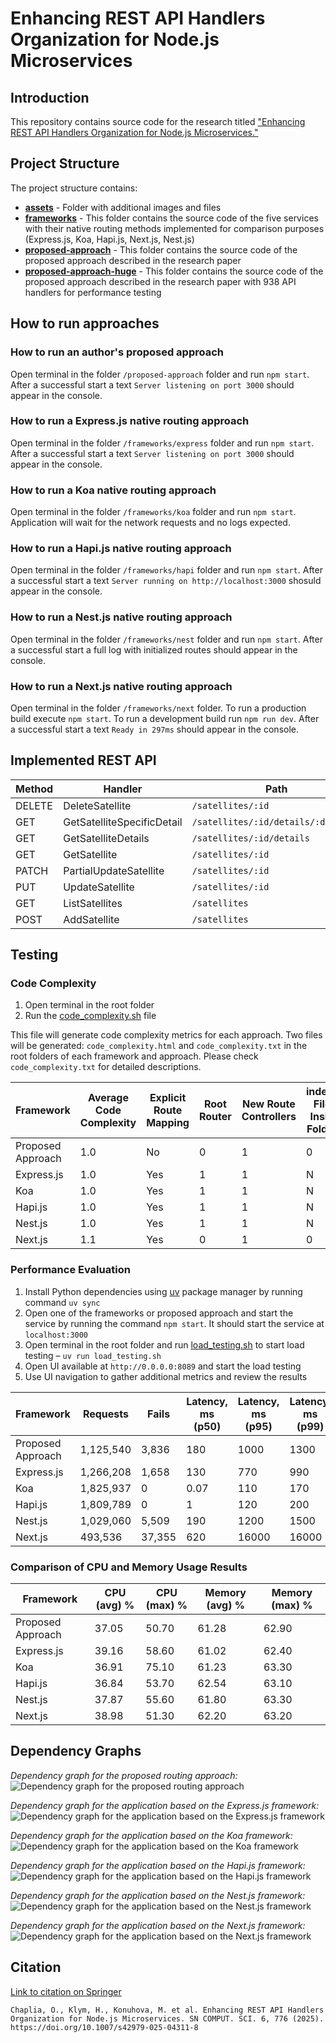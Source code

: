 # Enhancing REST API Handlers Organization for Node.js Microservices

## Introduction

This repository contains source code for the research titled ["Enhancing REST API Handlers Organization for Node.js Microservices."](https://link.springer.com/article/10.1007/s42979-025-04311-8)

## Project Structure

The project structure contains:

- **[assets](./assets)** - Folder with additional images and files
- **[frameworks](./frameworks)** - This folder contains the source code of the five services with their native routing methods implemented for comparison purposes (Express.js, Koa, Hapi.js, Next.js, Nest.js)
- **[proposed-approach](./proposed-approach)** - This folder contains the source code of the proposed approach described in the research paper
- **[proposed-approach-huge](./proposed-approach-huge)** - This folder contains the source code of the proposed approach described in the research paper with 938 API handlers for performance testing

## How to run approaches
### How to run an author's proposed approach

Open terminal in the folder `/proposed-approach` folder and run `npm start`. After a successful start a text `Server listening on port 3000` should appear in the console. 

### How to run a Express.js native routing approach

Open terminal in the folder `/frameworks/express` folder and run `npm start`. After a successful start a text `Server listening on port 3000` should appear in the console. 

### How to run a Koa native routing approach

Open terminal in the folder `/frameworks/koa` folder and run `npm start`. Application will wait for the network requests and no logs expected.

### How to run a Hapi.js native routing approach

Open terminal in the folder `/frameworks/hapi` folder and run `npm start`. After a successful start a text `Server running on http://localhost:3000` shosuld appear in the console.

### How to run a Nest.js native routing approach

Open terminal in the folder `/frameworks/nest` folder and run `npm start`. After a successful start a full log with initialized routes should appear in the console. 

### How to run a Next.js native routing approach

Open terminal in the folder `/frameworks/next` folder. To run a production build execute `npm start`. To run a development build run `npm run dev`. After a successful start a text `Ready in 297ms` should appear in the console. 

## Implemented REST API

| Method | Handler                     | Path                          |
|--------|-----------------------------|-------------------------------|
| DELETE | DeleteSatellite             | `/satellites/:id`             |
| GET    | GetSatelliteSpecificDetail  | `/satellites/:id/details/:detailId` |
| GET    | GetSatelliteDetails         | `/satellites/:id/details`     |
| GET    | GetSatellite                | `/satellites/:id`             |
| PATCH  | PartialUpdateSatellite      | `/satellites/:id`             |
| PUT    | UpdateSatellite             | `/satellites/:id`             |
| GET    | ListSatellites              | `/satellites`                 |
| POST   | AddSatellite                | `/satellites`                 |

## Testing

### Code Complexity

1. Open terminal in the root folder
2. Run the [code_complexity.sh](./code_complexity.sh) file

This file will generate code complexity metrics for each approach. Two files will be generated: `code_complexity.html` and `code_complexity.txt` in the root folders of each framework and approach. Please check `code_complexity.txt` for detailed descriptions.

| Framework        | Average Code Complexity | Explicit Route Mapping | Root Router | New Route Controllers | index.js Files Inside Folders |
|------------------|-------------------------|-------------------------|-------------|------------------------|-------------------------------|
| Proposed Approach | 1.0                     | No                      | 0           | 1                      | 0                             |
| Express.js        | 1.0                     | Yes                     | 1           | 1                      | N                             |
| Koa               | 1.0                     | Yes                     | 1           | 1                      | N                             |
| Hapi.js           | 1.0                     | Yes                     | 1           | 1                      | N                             |
| Nest.js           | 1.0                     | Yes                     | 1           | 1                      | N                             |
| Next.js           | 1.1                     | Yes                     | 0           | 1                      | 0                             |

### Performance Evaluation

1. Install Python dependencies using [uv](https://docs.astral.sh/uv/) package manager by running command `uv sync`
2. Open one of the frameworks or proposed approach and start the service by running the command `npm start`. It should start the service at `localhost:3000`
3. Open terminal in the root folder and run [load_testing.sh](./load_testing.sh) to start load testing – `uv run load_testing.sh`
4. Open UI available at `http://0.0.0.0:8089` and start the load testing
5. Use UI navigation to gather additional metrics and review the results

| Framework         | Requests | Fails | Latency, ms (p50) | Latency, ms (p95) | Latency, ms (p99) | Average, ms | Current RPS |
|------------------|----------|-------|-------------------|-------------------|-------------------|-------------|--------------|
| Proposed Approach| 1,125,540| 3,836 | 180               | 1000              | 1300              | 388.56      | 5925.1       |
| Express.js       | 1,266,208| 1,658 | 130               | 770               | 990               | 262.4       | 7458.3       |
| Koa              | 1,825,937| 0     | 0.07              | 110               | 170               | 16.85       | 13474.8      |
| Hapi.js          | 1,809,789| 0     | 1                 | 120               | 200               | 21.91       | 13590.6      |
| Nest.js          | 1,029,060| 5,509 | 190               | 1200              | 1500              | 462.12      | 4940.4       |
| Next.js          | 493,536  | 37,355| 620               | 16000             | 16000             | 1732.52     | 2457.7       |

### Comparison of CPU and Memory Usage Results

| Framework         | CPU (avg) % | CPU (max) % | Memory (avg) % | Memory (max) % |
|------------------|-------------|-------------|----------------|----------------|
| Proposed Approach| 37.05       | 50.70       | 61.28          | 62.90          |
| Express.js       | 39.16       | 58.60       | 61.02          | 62.40          |
| Koa              | 36.91       | 75.10       | 61.23          | 63.30          |
| Hapi.js          | 36.84       | 53.70       | 62.54          | 63.10          |
| Nest.js          | 37.87       | 55.60       | 61.80          | 63.30          |
| Next.js          | 38.98       | 51.30       | 62.20          | 63.20          |

## Dependency Graphs

*Dependency graph for the proposed routing approach:*
![Dependency graph for the proposed routing approach](/assets/depgraph-proposed-approach.png)

*Dependency graph for the application based on the Express.js framework:*
![Dependency graph for the application based on the Express.js framework](/assets/depgraph-express.png)

*Dependency graph for the application based on the Koa framework:*
![Dependency graph for the application based on the Koa framework](/assets/depgraph-koa.png)

*Dependency graph for the application based on the Hapi.js framework:*
![Dependency graph for the application based on the Hapi.js framework](/assets/depgraph-hapi.png)

*Dependency graph for the application based on the Nest.js framework:*
![Dependency graph for the application based on the Nest.js framework](/assets/depgraph-nest.png)

*Dependency graph for the application based on the Next.js framework:*
![Dependency graph for the application based on the Next.js framework](/assets//depgraph-next.png)

## Citation

[Link to citation on Springer](https://link.springer.com/article/10.1007/s42979-025-04311-8#citeas)

```
Chaplia, O., Klym, H., Konuhova, M. et al. Enhancing REST API Handlers Organization for Node.js Microservices. SN COMPUT. SCI. 6, 776 (2025). https://doi.org/10.1007/s42979-025-04311-8
```
